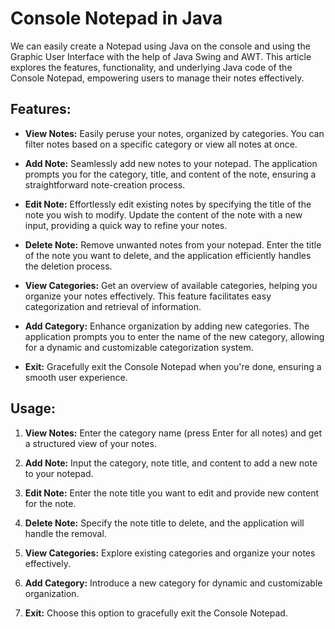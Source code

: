 # Console Notepad in Java


We can easily create a Notepad using Java on the console and using the Graphic User Interface with the help of Java Swing and AWT. This article explores the features, functionality, and underlying Java code of the Console Notepad, empowering users to manage their notes effectively.
## Features:

- **View Notes:**
  Easily peruse your notes, organized by categories. You can filter notes based on a specific category or view all notes at once.

- **Add Note:**
  Seamlessly add new notes to your notepad. The application prompts you for the category, title, and content of the note, ensuring a straightforward note-creation process.

- **Edit Note:**
  Effortlessly edit existing notes by specifying the title of the note you wish to modify. Update the content of the note with a new input, providing a quick way to refine your notes.

- **Delete Note:**
  Remove unwanted notes from your notepad. Enter the title of the note you want to delete, and the application efficiently handles the deletion process.

- **View Categories:**
  Get an overview of available categories, helping you organize your notes effectively. This feature facilitates easy categorization and retrieval of information.

- **Add Category:**
  Enhance organization by adding new categories. The application prompts you to enter the name of the new category, allowing for a dynamic and customizable categorization system.

- **Exit:**
  Gracefully exit the Console Notepad when you're done, ensuring a smooth user experience.

## Usage:

1. **View Notes:**
   Enter the category name (press Enter for all notes) and get a structured view of your notes.

2. **Add Note:**
   Input the category, note title, and content to add a new note to your notepad.

3. **Edit Note:**
   Enter the note title you want to edit and provide new content for the note.

4. **Delete Note:**
   Specify the note title to delete, and the application will handle the removal.

5. **View Categories:**
   Explore existing categories and organize your notes effectively.

6. **Add Category:**
   Introduce a new category for dynamic and customizable organization.

7. **Exit:**
   Choose this option to gracefully exit the Console Notepad.
